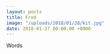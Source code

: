 ```yaml
---
layout: posts
title: Fred
image: "/uploads/2018/01/28/kit.jpg"
date: 2018-01-27 00:00:00 +0000
---
```

Words
